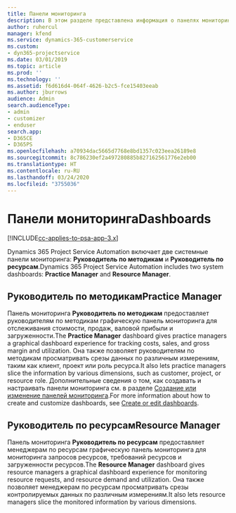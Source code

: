 ```yaml
---
title: Панели мониторинга
description: В этом разделе представлена информация о панелях мониторинга отчетности, включенных в Dynamics 365 Project Service Automation.
author: ruhercul
manager: kfend
ms.service: dynamics-365-customerservice
ms.custom:
- dyn365-projectservice
ms.date: 03/01/2019
ms.topic: article
ms.prod: ''
ms.technology: ''
ms.assetid: f6d616d4-064f-4626-b2c5-fce15403eeab
ms.author: jburrows
audience: Admin
search.audienceType:
- admin
- customizer
- enduser
search.app:
- D365CE
- D365PS
ms.openlocfilehash: a70934dac5665d7768e8bd1357c023eea26189e8
ms.sourcegitcommit: 8c786230ef2a497280885b827162561776e2eb00
ms.translationtype: HT
ms.contentlocale: ru-RU
ms.lasthandoff: 03/24/2020
ms.locfileid: "3755036"
---
```

# <a name="dashboards"></a><span data-ttu-id="b2869-103">Панели мониторинга</span><span class="sxs-lookup"><span data-stu-id="b2869-103">Dashboards</span></span>

[!INCLUDE[cc-applies-to-psa-app-3.x](../includes/cc-applies-to-psa-app-3x.md)]

<span data-ttu-id="b2869-104">Dynamics 365 Project Service Automation включает две системные панели мониторинга: **Руководитель по методикам** и **Руководитель по ресурсам**.</span><span class="sxs-lookup"><span data-stu-id="b2869-104">Dynamics 365 Project Service Automation includes two system dashboards: **Practice Manager** and **Resource Manager**.</span></span>

## <a name="practice-manager"></a><span data-ttu-id="b2869-105">Руководитель по методикам</span><span class="sxs-lookup"><span data-stu-id="b2869-105">Practice Manager</span></span> 

<span data-ttu-id="b2869-106">Панель мониторинга **Руководитель по методикам** предоставляет руководителям по методикам графическую панель мониторинга для отслеживания стоимости, продаж, валовой прибыли и загруженности.</span><span class="sxs-lookup"><span data-stu-id="b2869-106">The **Practice Manager** dashboard gives practice managers a graphical dashboard experience for tracking costs, sales, and gross margin and utilization.</span></span> <span data-ttu-id="b2869-107">Она также позволяет руководителям по методикам просматривать срезы данных по различным измерениям, таким как клиент, проект или роль ресурса.</span><span class="sxs-lookup"><span data-stu-id="b2869-107">It also lets practice managers slice the information by various dimensions, such as customer, project, or resource role.</span></span> <span data-ttu-id="b2869-108">Дополнительные сведения о том, как создавать и настраивать панели мониторинга см. в разделе [Создание или изменение панелей мониторинга](../customize/create-edit-dashboards.md).</span><span class="sxs-lookup"><span data-stu-id="b2869-108">For more information about how to create and customize dashboards, see [Create or edit dashboards](../customize/create-edit-dashboards.md).</span></span>

## <a name="resource-manager"></a><span data-ttu-id="b2869-109">Руководитель по ресурсам</span><span class="sxs-lookup"><span data-stu-id="b2869-109">Resource Manager</span></span> 

<span data-ttu-id="b2869-110">Панель мониторинга **Руководитель по ресурсам** предоставляет менеджерам по ресурсам графическую панель мониторинга для мониторинга запросов ресурсов, требований ресурсов и загруженности ресурсов.</span><span class="sxs-lookup"><span data-stu-id="b2869-110">The **Resource Manager** dashboard gives resource managers a graphical dashboard experience for monitoring resource requests, and resource demand and utilization.</span></span> <span data-ttu-id="b2869-111">Она также позволяет менеджерам по ресурсам просматривать срезы контролируемых данных по различным измерениям.</span><span class="sxs-lookup"><span data-stu-id="b2869-111">It also lets resource managers slice the monitored information by various dimensions.</span></span>
